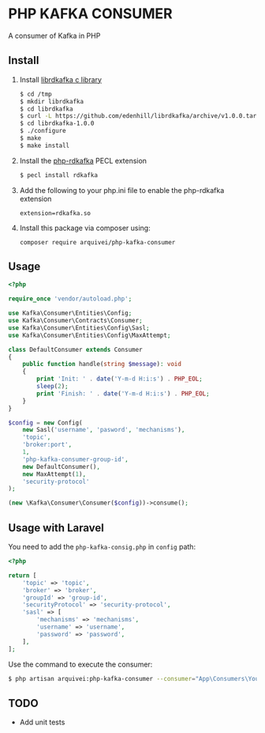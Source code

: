 # PHP KAFKA CONSUMER

A consumer of Kafka in PHP

## Install

1. Install [librdkafka c library](https://github.com/edenhill/librdkafka)

    ```bash
    $ cd /tmp
    $ mkdir librdkafka
    $ cd librdkafka
    $ curl -L https://github.com/edenhill/librdkafka/archive/v1.0.0.tar.gz | tar xz
    $ cd librdkafka-1.0.0
    $ ./configure
    $ make
    $ make install
    ```

2. Install the [php-rdkafka](https://github.com/arnaud-lb/php-rdkafka) PECL extension

    ```bash
    $ pecl install rdkafka
    ```

3. Add the following to your php.ini file to enable the php-rdkafka extension

    `extension=rdkafka.so`

4. Install this package via composer using:

    `composer require arquivei/php-kafka-consumer`
    
## Usage 

```php
<?php

require_once 'vendor/autoload.php';

use Kafka\Consumer\Entities\Config;
use Kafka\Consumer\Contracts\Consumer;
use Kafka\Consumer\Entities\Config\Sasl;
use Kafka\Consumer\Entities\Config\MaxAttempt;

class DefaultConsumer extends Consumer
{
    public function handle(string $message): void
    {
        print 'Init: ' . date('Y-m-d H:i:s') . PHP_EOL;
        sleep(2);
        print 'Finish: ' . date('Y-m-d H:i:s') . PHP_EOL;
    }
}

$config = new Config(
    new Sasl('username', 'pasword', 'mechanisms'),
    'topic',
    'broker:port',
    1,
    'php-kafka-consumer-group-id',
    new DefaultConsumer(),
    new MaxAttempt(1),
    'security-protocol'
);

(new \Kafka\Consumer\Consumer($config))->consume();

```

## Usage with Laravel

You need to add the `php-kafka-consig.php` in `config` path:

```php
<?php

return [
    'topic' => 'topic',
    'broker' => 'broker',
    'groupId' => 'group-id',
    'securityProtocol' => 'security-protocol',
    'sasl' => [
        'mechanisms' => 'mechanisms',
        'username' => 'username',
        'password' => 'password',
    ],
];

```

Use the command to execute the consumer:

```bash
$ php artisan arquivei:php-kafka-consumer --consumer="App\Consumers\YourConsumer" --commit=1
```

## TODO

- Add unit tests
